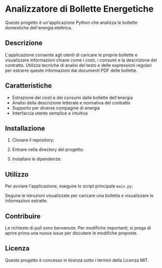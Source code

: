 # Analizzatore di Bollette Energetiche

Questo progetto è un'applicazione Python che analizza le bollette domestiche dell'energia elettrica.

## Descrizione

L'applicazione consente agli utenti di caricare le proprie bollette e visualizzare informazioni chiave come i costi, i consumi e la descrizione del contratto. Utilizza tecniche di analisi del testo e delle espressioni regolari per estrarre queste informazioni dai documenti PDF delle bollette.

## Caratteristiche

- Estrazione dei costi e dei consumi dalle bollette dell'energia
- Analisi della descrizione letterale e normativa del contratto
- Supporto per diverse compagnie di energia
- Interfaccia utente semplice e intuitiva

## Installazione

1. Clonare il repository:


2. Entrare nella directory del progetto:


3. Installare le dipendenze:


## Utilizzo

Per avviare l'applicazione, eseguire lo script principale `main.py`:


Seguire le istruzioni visualizzate per caricare una bolletta e visualizzare le informazioni estratte.

## Contribuire

Le richieste di pull sono benvenute. Per modifiche importanti, si prega di aprire prima una nuova issue per discutere le modifiche proposte.

## Licenza

Questo progetto è concesso in licenza sotto i termini della Licenza MIT.

